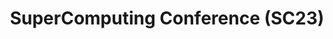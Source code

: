 ---
title: SuperComputing Conference (SC23)
startDate: 2023-11-12  # Start date of the event
endDate: 2023-11-17    # End date of the event. Leave blank if the event is one day.
taxonomy:
  - events  # Add your event category here
location: Denver Convention Center  # Optional
description: Steve and others from MemVerge presented demos at the booth on 'MemVerge Computing Cell', 'MemVerge Elastic Memory', 'MemVerge Memory Viewer', 'MemVerge Memory Machine', 'MemVerge Memory Machine for Kubernetes (MMKE)', and 'MemVerge GISMO - a CXL shared memory object store'.
eventURL: https://sc23.supercomputing.org/
---